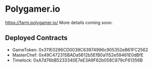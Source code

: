 # Polygamer.io

https://farm.polygamer.io/ More details coming soon.

## Deployed Contracts

- GameToken: 0x311E0296CD0039C63974996c905352eB61FC2562
- MasterChef: 0x49C472315BADa5612b5EfB0a1152e59461E0dBfE
- Timelock: 0xA7d76bB5233340E7eE3A9F62b058C879cF61356B
